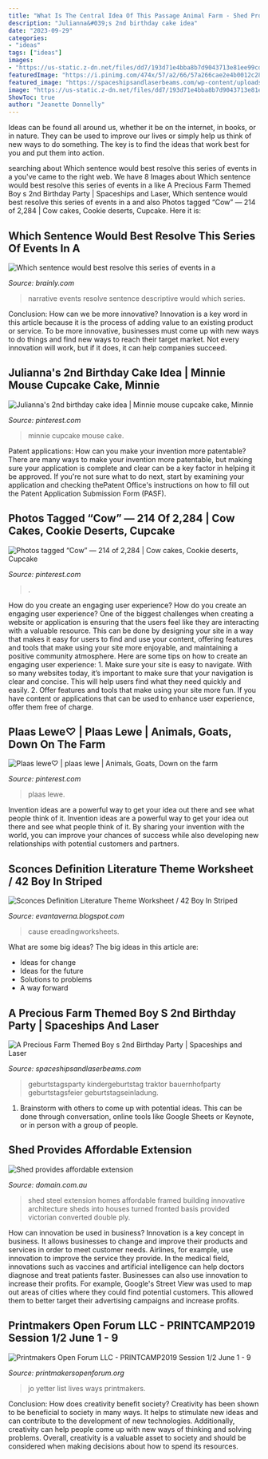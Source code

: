 ```yaml
---
title: "What Is The Central Idea Of This Passage Animal Farm - Shed Provides Affordable Extension"
description: "Julianna&#039;s 2nd birthday cake idea"
date: "2023-09-29"
categories:
- "ideas"
tags: ["ideas"]
images:
- "https://us-static.z-dn.net/files/dd7/193d71e4bba8b7d9043713e81ee99cd4.png"
featuredImage: "https://i.pinimg.com/474x/57/a2/66/57a266cae2e4b0012c28d845666d8121--farming-hart.jpg"
featured_image: "https://spaceshipsandlaserbeams.com/wp-content/uploads/2015/09/farm-birthday-party-ideas.jpg"
image: "https://us-static.z-dn.net/files/dd7/193d71e4bba8b7d9043713e81ee99cd4.png"
ShowToc: true
author: "Jeanette Donnelly"
---
```



Ideas can be found all around us, whether it be on the internet, in books, or in nature. They can be used to improve our lives or simply help us think of new ways to do something. The key is to find the ideas that work best for you and put them into action.

	

		
searching about Which sentence would best resolve this series of events in a you've came to the right web. We have 8 Images about Which sentence would best resolve this series of events in a like A Precious Farm Themed Boy s 2nd Birthday Party | Spaceships and Laser, Which sentence would best resolve this series of events in a and also Photos tagged “Cow” — 214 of 2,284 | Cow cakes, Cookie deserts, Cupcake. Here it is:
		
    
## Which Sentence Would Best Resolve This Series Of Events In A

<img loading=lazy src="https://us-static.z-dn.net/files/dd7/193d71e4bba8b7d9043713e81ee99cd4.png" onerror="this.onerror=null;this.src='https://tse2.mm.bing.net/th?id=OIP.t6tXpu_8wLtnICvoa7YqeQHaHa&amp;pid=15.1';" alt="Which sentence would best resolve this series of events in a">

_Source: brainly.com_

>narrative events resolve sentence descriptive would which series. 

	

Conclusion: How can we be more innovative?
Innovation is a key word in this article because it is the process of adding value to an existing product or service. To be more innovative, businesses must come up with new ways to do things and find new ways to reach their target market. Not every innovation will work, but if it does, it can help companies succeed.

    
## Julianna&#039;s 2nd Birthday Cake Idea | Minnie Mouse Cupcake Cake, Minnie

<img loading=lazy src="https://i.pinimg.com/736x/61/50/a0/6150a093fc1f4e2529f4dcebb7c59339--minnie-mouse-cupcake-cake-cupcake-cakes.jpg" onerror="this.onerror=null;this.src='https://tse2.mm.bing.net/th?id=OIP.x11Vz57IvcVyYe7NIadhpAHaEn&amp;pid=15.1';" alt="Julianna&#039;s 2nd birthday cake idea | Minnie mouse cupcake cake, Minnie">

_Source: pinterest.com_

>minnie cupcake mouse cake. 

	

Patent applications: How can you make your invention more patentable?
There are many ways to make your invention more patentable, but making sure your application is complete and clear can be a key factor in helping it be approved. If you're not sure what to do next, start by examining your application and checking thePatent Office's instructions on how to fill out the Patent Application Submission Form (PASF).

    
## Photos Tagged “Cow” — 214 Of 2,284 | Cow Cakes, Cookie Deserts, Cupcake

<img loading=lazy src="https://i.pinimg.com/originals/35/03/b3/3503b3c86f052734a619c1f01c33b42c.jpg" onerror="this.onerror=null;this.src='https://tse3.mm.bing.net/th?id=OIP.u1s7_SOijlarDN0hjNUZswHaGp&amp;pid=15.1';" alt="Photos tagged “Cow” — 214 of 2,284 | Cow cakes, Cookie deserts, Cupcake">

_Source: pinterest.com_

>. 

	

How do you create an engaging user experience?
How do you create an engaging user experience? One of the biggest challenges when creating a website or application is ensuring that the users feel like they are interacting with a valuable resource. This can be done by designing your site in a way that makes it easy for users to find and use your content, offering features and tools that make using your site more enjoyable, and maintaining a positive community atmosphere. Here are some tips on how to create an engaging user experience: 1. Make sure your site is easy to navigate. With so many websites today, it’s important to make sure that your navigation is clear and concise. This will help users find what they need quickly and easily. 2. Offer features and tools that make using your site more fun. If you have content or applications that can be used to enhance user experience, offer them free of charge.

    
## Plaas Lewe♡ | Plaas Lewe | Animals, Goats, Down On The Farm

<img loading=lazy src="https://i.pinimg.com/474x/57/a2/66/57a266cae2e4b0012c28d845666d8121--farming-hart.jpg" onerror="this.onerror=null;this.src='https://tse1.mm.bing.net/th?id=OIP.nQ2oQJZzf8iLa_ZGLaYuZwAAAA&amp;pid=15.1';" alt="Plaas lewe♡ | plaas lewe | Animals, Goats, Down on the farm">

_Source: pinterest.com_

>plaas lewe. 

	

Invention ideas are a powerful way to get your idea out there and see what people think of it.
Invention ideas are a powerful way to get your idea out there and see what people think of it. By sharing your invention with the world, you can improve your chances of success while also developing new relationships with potential customers and partners.

    
## Sconces Definition Literature Theme Worksheet / 42 Boy In Striped

<img loading=lazy src="https://www.ereadingworksheets.com/images/buttons/download.png" onerror="this.onerror=null;this.src='https://tse1.mm.bing.net/th?id=OIP.Uadi2fVy-n1IcdBIuKLl0gAAAA&amp;pid=15.1';" alt="Sconces Definition Literature Theme Worksheet / 42 Boy In Striped">

_Source: evantaverna.blogspot.com_

>cause ereadingworksheets. 

	

What are some big ideas?
The big ideas in this article are: 
- Ideas for change 
- Ideas for the future 
- Solutions to problems
- A way forward

    
## A Precious Farm Themed Boy S 2nd Birthday Party | Spaceships And Laser

<img loading=lazy src="https://spaceshipsandlaserbeams.com/wp-content/uploads/2015/09/farm-birthday-party-ideas.jpg" onerror="this.onerror=null;this.src='https://tse4.mm.bing.net/th?id=OIP.QMQstmbBtEHRCByAT9aTTgHaLH&amp;pid=15.1';" alt="A Precious Farm Themed Boy s 2nd Birthday Party | Spaceships and Laser">

_Source: spaceshipsandlaserbeams.com_

>geburtstagsparty kindergeburtstag traktor bauernhofparty geburtstagsfeier geburtstagseinladung. 

	

1. Brainstorm with others to come up with potential ideas. This can be done through conversation, online tools like Google Sheets or Keynote, or in person with a group of people.

    
## Shed Provides Affordable Extension

<img loading=lazy src="https://static.domain.com.au/domainblog/uploads/2011/02/23005411/2_shed_1_420.jpg" onerror="this.onerror=null;this.src='https://tse2.mm.bing.net/th?id=OIP.jtu_MGf89Y-CTgZ6GfndwgHaE8&amp;pid=15.1';" alt="Shed provides affordable extension">

_Source: domain.com.au_

>shed steel extension homes affordable framed building innovative architecture sheds into houses turned fronted basis provided victorian converted double ply. 

	

How can innovation be used in business?
Innovation is a key concept in business. It allows businesses to change and improve their products and services in order to meet customer needs. Airlines, for example, use innovation to improve the service they provide. In the medical field, innovations such as vaccines and artificial intelligence can help doctors diagnose and treat patients faster. Businesses can also use innovation to increase their profits. For example, Google's Street View was used to map out areas of cities where they could find potential customers. This allowed them to better target their advertising campaigns and increase profits.

    
## Printmakers Open Forum LLC - PRINTCAMP2019 Session 1/2 June 1 - 9

<img loading=lazy src="http://printmakersopenforum.org/yahoo_site_admin/assets/images/Jo_Yetter.117124729_std.jpg" onerror="this.onerror=null;this.src='https://tse4.mm.bing.net/th?id=OIP.FC-z8RCcl18MEvWGXroehQHaC1&amp;pid=15.1';" alt="Printmakers Open Forum LLC - PRINTCAMP2019 Session 1/2 June 1 - 9">

_Source: printmakersopenforum.org_

>jo yetter list lives ways printmakers. 

	

Conclusion: How does creativity benefit society?
Creativity has been shown to be beneficial to society in many ways. It helps to stimulate new ideas and can contribute to the development of new technologies. Additionally, creativity can help people come up with new ways of thinking and solving problems. Overall, creativity is a valuable asset to society and should be considered when making decisions about how to spend its resources.

